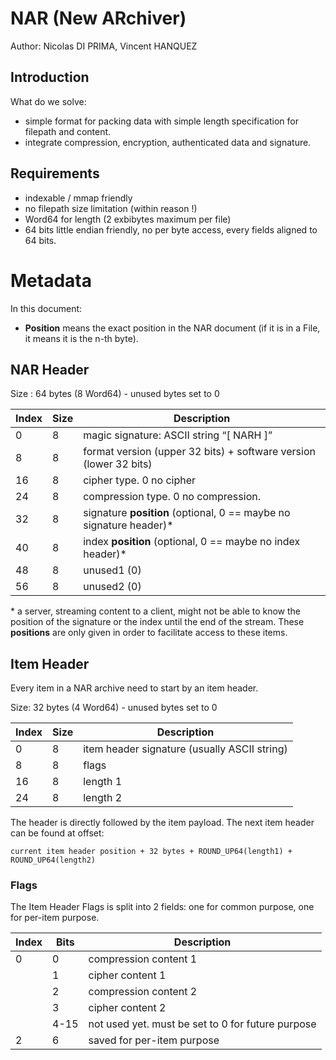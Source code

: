 # NAR (New ARchiver)

Author: Nicolas DI PRIMA, Vincent HANQUEZ

## Introduction

What do we solve:

* simple format for packing data with simple length specification for filepath and content.
* integrate compression, encryption, authenticated data and signature.

## Requirements

* indexable / mmap friendly
* no filepath size limitation (within reason !)
* Word64 for length (2 exbibytes maximum per file)
* 64 bits little endian friendly, no per byte access, every fields aligned to 64 bits.


# Metadata

In this document:
* **Position** means the exact position in the NAR document (if it is in a File, it means it is the n-th byte).

## NAR Header

Size : 64 bytes (8 Word64) - unused bytes set to 0

| Index | Size | Description |
| ----- | ---- | ----------- |
| 0     | 8    | magic signature: ASCII string “[ NARH ]” |
| 8     | 8    | format version (upper 32 bits) + software version (lower 32 bits) |
| 16    | 8    | cipher type. 0 no cipher |
| 24    | 8    | compression type. 0 no compression. |
| 32    | 8    | signature **position** (optional, 0 == maybe no signature header)\* |
| 40    | 8    | index **position** (optional, 0 == maybe no index header)\* |
| 48    | 8    | unused1 (0) |
| 56    | 8    | unused2 (0) |

\* a server, streaming content to a client, might not be able to know the position of the signature or the index until the end of the stream. These **positions** are only given in order to facilitate access to these items.

## Item Header

Every item in a NAR archive need to start by an item header.

Size: 32 bytes (4 Word64) - unused bytes set to 0

| Index | Size | Description |
| ------| ---- | ----------- |
| 0     | 8    | item header signature (usually ASCII string) |
| 8     | 8    | flags    |
| 16    | 8    | length 1 |
| 24    | 8    | length 2 |

The header is directly followed by the item payload. The next item header can be found at offset:

    current item header position + 32 bytes + ROUND_UP64(length1) + ROUND_UP64(length2)

### Flags

The Item Header Flags is split into 2 fields: one for common purpose, one for per-item purpose.

| Index | Bits | Description |
| ----- | ---- | ----------- |
| 0     | 0    | compression content 1 |
|       | 1    | cipher content 1 |
|       | 2    | compression content 2 |
|       | 3    | cipher content 2 |
|       | 4-15 | not used yet. must be set to 0 for future purpose |
| 2     | 6    | saved for per-item purpose |
